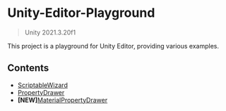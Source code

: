 # Unity-Editor-Playground

> Unity 2021.3.20f1

This project is a playground for Unity Editor, providing various examples.

## Contents
- [ScriptableWizard](Docs/ScriptableWizard.md)
- [PropertyDrawer](Docs/PropertyDrawer.md)
- **[NEW]**[MaterialPropertyDrawer](Docs/MaterialPropertyDrawer.md)